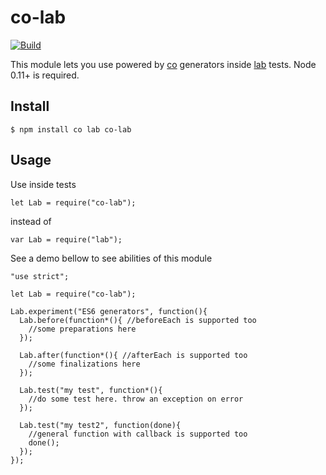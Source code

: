 # co-lab

[![Build](https://travis-ci.org/avbel/co-lab.png)](https://travis-ci.org/avbel/co-lab)


This module lets you use powered by [co](https://github.com/visionmedia/co) generators inside [lab](https://github.com/spumko/lab) tests. Node 0.11+ is required.


## Install

    $ npm install co lab co-lab

## Usage

Use inside tests

```
let Lab = require("co-lab");
```

instead of

```
var Lab = require("lab");
```

See a demo bellow to see abilities of this module

```
"use strict";

let Lab = require("co-lab");

Lab.experiment("ES6 generators", function(){
  Lab.before(function*(){ //beforeEach is supported too
    //some preparations here
  });

  Lab.after(function*(){ //afterEach is supported too
    //some finalizations here
  });

  Lab.test("my test", function*(){
    //do some test here. throw an exception on error
  });

  Lab.test("my test2", function(done){
    //general function with callback is supported too
    done();
  });
});

```

